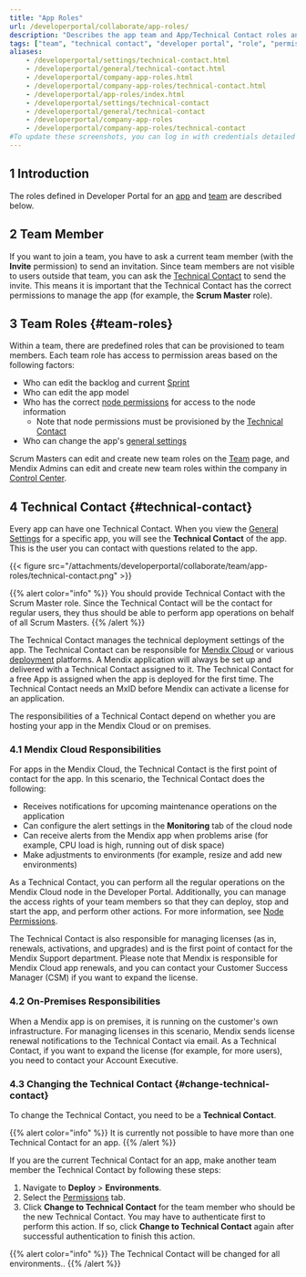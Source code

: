 ```yaml
---
title: "App Roles"
url: /developerportal/collaborate/app-roles/
description: "Describes the app team and App/Technical Contact roles and permissions within the Mendix Platform."
tags: ["team", "technical contact", "developer portal", "role", "permissions"]
aliases:
    - /developerportal/settings/technical-contact.html
    - /developerportal/general/technical-contact.html
    - /developerportal/company-app-roles.html
    - /developerportal/company-app-roles/technical-contact.html
    - /developerportal/app-roles/index.html
    - /developerportal/settings/technical-contact
    - /developerportal/general/technical-contact
    - /developerportal/company-app-roles
    - /developerportal/company-app-roles/technical-contact
#To update these screenshots, you can log in with credentials detailed in How to Update Screenshots Using Team Apps.
---
```


## 1 Introduction

The roles defined in Developer Portal for an [app](/developerportal/#my-apps) and [team](/developerportal/collaborate/team/) are described below.

## 2 Team Member

If you want to join a team, you have to ask a current team member (with the **Invite** permission) to send an invitation. Since team members are not visible to users outside that team, you can ask the [Technical Contact](#technical-contact) to send the invite. This means it is important that the Technical Contact has the correct permissions to manage the app (for example, the **Scrum Master** role).

## 3 Team Roles {#team-roles}

Within a team, there are predefined roles that can be provisioned to team members. Each team role has access to permission areas based on the following factors:

* Who can edit the backlog and current [Sprint](/developerportal/collaborate/stories/)
* Who can edit the app model
* Who has the correct [node permissions](/developerportal/deploy/node-permissions/) for access to the node information
    * Note that node permissions must be provisioned by the [Technical Contact](#technical-contact)
* Who can change the app's [general settings](/developerportal/settings/general-settings/)

Scrum Masters can edit and create new team roles on the [Team](/developerportal/collaborate/team/) page, and Mendix Admins can edit and create new team roles within the company in [Control Center](/developerportal/control-center/).

## 4 Technical Contact {#technical-contact}

Every app can have one Technical Contact. When you view the [General Settings](/developerportal/settings/general-settings/) for a specific app, you will see the **Technical Contact** of the app. This is the user you can contact with questions related to the app. 

{{< figure src="/attachments/developerportal/collaborate/team/app-roles/technical-contact.png" >}}

{{% alert color="info" %}}
You should provide Technical Contact with the Scrum Master role. Since the Technical Contact will be the contact for regular users, they thus should be able to perform app operations on behalf of all Scrum Masters.
{{% /alert %}}

The Technical Contact manages the technical deployment settings of the app. The Technical Contact can be responsible for [Mendix Cloud](/developerportal/deploy/mendix-cloud-deploy/) or various [deployment](/developerportal/deploy/) platforms. A Mendix application will always be set up and delivered with a Technical Contact assigned to it. The Technical Contact for a free App is assigned when the app is deployed for the first time. The Technical Contact needs an MxID before Mendix can activate a license for an application.

The responsibilities of a Technical Contact depend on whether you are hosting your app in the Mendix Cloud or on premises.

### 4.1 Mendix Cloud Responsibilities

For apps in the Mendix Cloud, the Technical Contact is the first point of contact for the app. In this scenario, the Technical Contact does the following:

* Receives notifications for upcoming maintenance operations on the application
* Can configure the alert settings in the **Monitoring** tab of the cloud node
* Can receive alerts from the Mendix app when problems arise (for example, CPU load is high, running out of disk space)
* Make adjustments to environments (for example, resize and add new environments) 

As a Technical Contact, you can perform all the regular operations on the Mendix Cloud node in the Developer Portal. Additionally, you can manage the access rights of your team members so that they can deploy, stop and start the app, and perform other actions. For more information, see [Node Permissions](/developerportal/deploy/node-permissions/).

The Technical Contact is also responsible for managing licenses (as in, renewals, activations, and upgrades) and is the first point of contact for the Mendix Support department. Please note that Mendix is responsible for Mendix Cloud app renewals, and you can contact your Customer Success Manager (CSM) if you want to expand the license.

### 4.2 On-Premises Responsibilities

When a Mendix app is on premises, it is running on the customer's own infrastructure. For managing licenses in this scenario, Mendix sends license renewal notifications to the Technical Contact via email. As a Technical Contact, if you want to expand the license (for example, for more users), you need to contact your Account Executive.

### 4.3 Changing the Technical Contact {#change-technical-contact}

To change the Technical Contact, you need to be a **Technical Contact**.

{{% alert color="info" %}}
It is currently not possible to have more than one Technical Contact for an app.
{{% /alert %}}

If you are the current Technical Contact for an app, make another team member the Technical Contact by following these steps:

1. Navigate to **Deploy** > **Environments**.
2. Select the [Permissions](/developerportal/deploy/environments/#permissions) tab.
3. Click **Change to Technical Contact** for the team member who should be the new Technical Contact. You may have to authenticate first to perform this action. If so, click **Change to Technical Contact** again after successful authentication to finish this action.

{{% alert color="info" %}}
The Technical Contact will be changed for all environments..
{{% /alert %}}
